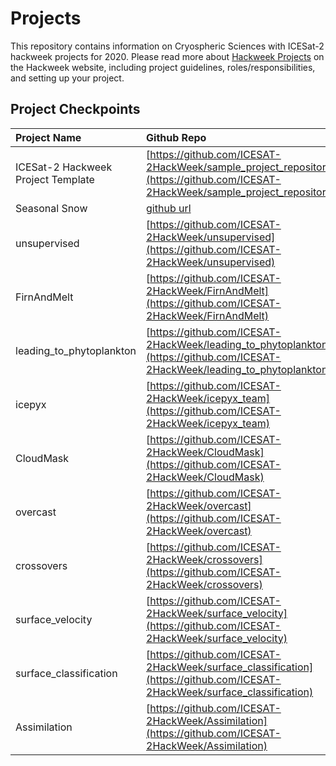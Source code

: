 # Projects
This repository contains information on Cryospheric Sciences with ICESat-2 hackweek projects for 2020.  Please read more about [Hackweek Projects](https://icesat-2hackweek.github.io/learning-resources/projects/overview/) on the Hackweek website, including project guidelines, roles/responsibilities, and setting up your project.

## Project Checkpoints

|Project Name | Github Repo | slack channel | 
|:--------|:------|:--------|
| ICESat-2 Hackweek Project Template | [https://github.com/ICESAT-2HackWeek/sample_project_repository](https://github.com/ICESAT-2HackWeek/sample_project_repository) | [#general](https://app.slack.com/client/TDPAXQSTD/CDQFBU571) |
| Seasonal Snow | [github url](https://github.com/ICESAT-2HackWeek/SeasonalSnow) | [#seasonal_snow](https://app.slack.com/client/TDPAXQSTD/C015J53RWMA) |
| unsupervised | [https://github.com/ICESAT-2HackWeek/unsupervised](https://github.com/ICESAT-2HackWeek/unsupervised) | [#general](https://app.slack.com/client/TDPAXQSTD/CDQFBU571) |
| FirnAndMelt | [https://github.com/ICESAT-2HackWeek/FirnAndMelt](https://github.com/ICESAT-2HackWeek/FirnAndMelt) | [#firns_and_melt](https://app.slack.com/client/TDPAXQSTD/C0158KGPGG6) |
| leading_to_phytoplankton | [https://github.com/ICESAT-2HackWeek/leading_to_phytoplankton](https://github.com/ICESAT-2HackWeek/leading_to_phytoplankton) | [#leading_to_phytoplankton](https://app.slack.com/client/TDPAXQSTD/C0150RZ0DL7) |
| icepyx | [https://github.com/ICESAT-2HackWeek/icepyx_team](https://github.com/ICESAT-2HackWeek/icepyx_team) | [#icepyx](https://app.slack.com/client/TDPAXQSTD/CKU0LLHU6) |
| CloudMask | [https://github.com/ICESAT-2HackWeek/CloudMask](https://github.com/ICESAT-2HackWeek/CloudMask) | [#cloudmask](https://app.slack.com/client/TDPAXQSTD/C0158NVFF4N) |
| overcast | [https://github.com/ICESAT-2HackWeek/overcast](https://github.com/ICESAT-2HackWeek/overcast) | [#overcast](https://app.slack.com/client/TDPAXQSTD/C0158NU208N) |
| crossovers | [https://github.com/ICESAT-2HackWeek/crossovers](https://github.com/ICESAT-2HackWeek/crossovers) | [#crossovers](https://app.slack.com/client/TDPAXQSTD/C0164TFT9PS1) |
| surface_velocity | [https://github.com/ICESAT-2HackWeek/surface_velocity](https://github.com/ICESAT-2HackWeek/surface_velocity) | [#surface_velocity](https://app.slack.com/client/TDPAXQSTD/C0161PY8Z8Q) |
| surface_classification | [https://github.com/ICESAT-2HackWeek/surface_classification](https://github.com/ICESAT-2HackWeek/surface_classification) | [#??]() |
| Assimilation | [https://github.com/ICESAT-2HackWeek/Assimilation](https://github.com/ICESAT-2HackWeek/Assimilation) | [#assimilation](https://app.slack.com/client/TDPAXQSTD/C015DA0AH2N) |
